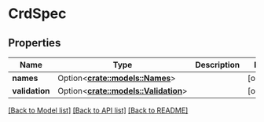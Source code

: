 # CrdSpec

## Properties

Name | Type | Description | Notes
------------ | ------------- | ------------- | -------------
**names** | Option<[**crate::models::Names**](Names.md)> |  | [optional]
**validation** | Option<[**crate::models::Validation**](Validation.md)> |  | [optional]

[[Back to Model list]](../README.md#documentation-for-models) [[Back to API list]](../README.md#documentation-for-api-endpoints) [[Back to README]](../README.md)


